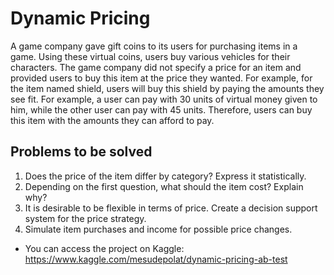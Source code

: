 # Dynamic Pricing

A game company gave gift coins to its users for purchasing items in a game. Using these virtual coins, users buy various vehicles for their characters. The game company did not specify a price for an item and provided users to buy this item at the price they wanted. For example, for the item named shield, users will buy this shield by paying the amounts they see fit. For example, a user can pay with 30 units of virtual money given to him, while the other user can pay with 45 units. Therefore, users can buy this item with the amounts they can afford to pay.

## Problems to be solved

1. Does the price of the item differ by category? Express it statistically.
2. Depending on the first question, what should the item cost? Explain why?
3. It is desirable to be flexible in terms of price. Create a decision support system for the price strategy.
4. Simulate item purchases and income for possible price changes.
 

* You can access the project on Kaggle: https://www.kaggle.com/mesudepolat/dynamic-pricing-ab-test
